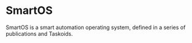 # SmartOS
SmartOS is a smart automation operating system, defined in a series of publications and Taskoids.
